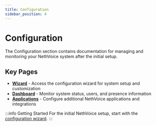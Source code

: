 ```yaml
---
title: Configuration
sidebar_position: 4
---
```


# Configuration

The Configuration section contains documentation for managing and monitoring your NethVoice system after the initial setup.

## Key Pages

- **[Wizard](./configuration/wizard)** - Access the configuration wizard for system setup and customization
- **[Dashboard](./configuration/dashboard)** - Monitor system status, users, and presence information
- **[Applications](./configuration/applications/)** - Configure additional NethVoice applications and integrations

:::info Getting Started
For the initial NethVoice setup, start with the [configuration wizard](./configuration/wizard).
:::

